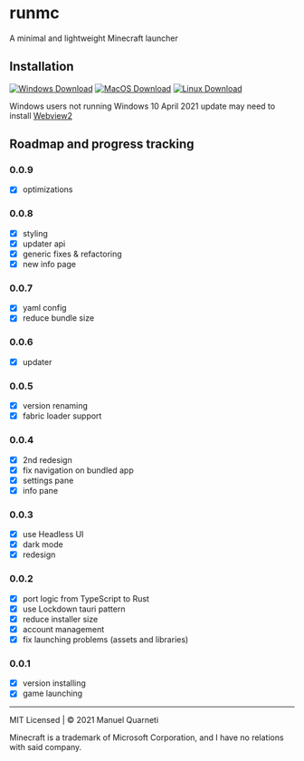 # runmc

A minimal and lightweight Minecraft launcher

## Installation

[![Windows Download](https://img.shields.io/badge/Windows-Download-0078D6?logo=windows)](https://github.com/mq1/runmc/releases/latest/download/runmc_0.0.8_x64.msi.zip)
[![MacOS Download](https://img.shields.io/badge/MacOS-Download-000000?logo=macos)](https://github.com/mq1/runmc/releases/latest/download/runmc.app.tar.gz)
[![Linux Download](https://img.shields.io/badge/Linux-Download-FCC624?logo=linux&logoColor=white)](https://github.com/mq1/runmc/releases/latest/download/runmc_0.0.8_amd64.AppImage.tar.gz)

Windows users not running Windows 10 April 2021 update may need to install [Webview2](https://go.microsoft.com/fwlink/p/?LinkId=2124703)

## Roadmap and progress tracking

### 0.0.9

- [x] optimizations

### 0.0.8

- [x] styling
- [x] updater api
- [x] generic fixes & refactoring
- [x] new info page

### 0.0.7

- [x] yaml config
- [x] reduce bundle size

### 0.0.6

- [x] updater

### 0.0.5

- [x] version renaming
- [x] fabric loader support

### 0.0.4

- [x] 2nd redesign
- [x] fix navigation on bundled app
- [x] settings pane
- [x] info pane

### 0.0.3

- [x] use Headless UI
- [x] dark mode
- [x] redesign

### 0.0.2

- [x] port logic from TypeScript to Rust
- [x] use Lockdown tauri pattern
- [x] reduce installer size
- [x] account management
- [x] fix launching problems (assets and libraries)

### 0.0.1

- [x] version installing
- [x] game launching

---

MIT Licensed | © 2021 Manuel Quarneti

Minecraft is a trademark of Microsoft Corporation, and I have no relations with said company.
